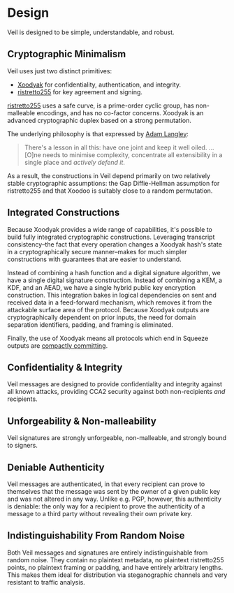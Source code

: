 # Design

Veil is designed to be simple, understandable, and robust.

## Cryptographic Minimalism

Veil uses just two distinct primitives:

* [Xoodyak][xoodyak] for confidentiality, authentication, and integrity.
* [ristretto255][r255] for key agreement and signing.

[ristretto255][r255-why] uses a safe curve, is a prime-order cyclic group, has non-malleable encodings, and has no
co-factor concerns. Xoodyak is an advanced cryptographic duplex based on a strong permutation.

The underlying philosophy is that expressed by [Adam Langley][agl]:

> There's a lesson in all this: have one joint and keep it well oiled. … \[O\]ne needs to minimise
> complexity, concentrate all extensibility in a single place and _actively defend it_.

As a result, the constructions in Veil depend primarily on two relatively stable cryptographic assumptions: the Gap
Diffie-Hellman assumption for ristretto255 and that Xoodoo is suitably close to a random permutation.

## Integrated Constructions

Because Xoodyak provides a wide range of capabilities, it's possible to build fully integrated cryptographic
constructions. Leveraging transcript consistency–the fact that every operation changes a Xoodyak hash's state in a
cryptographically secure manner–makes for much simpler constructions with guarantees that are easier to understand.

Instead of combining a hash function and a digital signature algorithm, we have a single digital signature construction.
Instead of combining a KEM, a KDF, and an AEAD, we have a single hybrid public key encryption construction. This
integration bakes in logical dependencies on sent and received data in a feed-forward mechanism, which removes it from
the attackable surface area of the protocol. Because Xoodyak outputs are cryptographically dependent on prior inputs,
the need for domain separation identifiers, padding, and framing is eliminated.

Finally, the use of Xoodyak means all protocols which end in $\text{Squeeze}$ outputs are [compactly committing][cce].

## Confidentiality & Integrity

Veil messages are designed to provide confidentiality and integrity against all known attacks, providing CCA2
security against both non-recipients _and_ recipients. 

## Unforgeability & Non-malleability

Veil signatures are strongly unforgeable, non-malleable, and strongly bound to signers.

## Deniable Authenticity

Veil messages are authenticated, in that every recipient can prove to themselves that the message was sent by the owner
of a given public key and was not altered in any way. Unlike e.g. PGP, however, this authenticity is deniable: the only
way for a recipient to prove the authenticity of a message to a third party without revealing their own private key.

## Indistinguishability From Random Noise

Both Veil messages and signatures are entirely indistinguishable from random noise. They contain no plaintext metadata,
no plaintext ristretto255 points, no plaintext framing or padding, and have entirely arbitrary lengths. This makes them
ideal for distribution via steganographic channels and very resistant to traffic analysis.

[r255]: https://ristretto.group

[r255-why]: https://ristretto.group/why_ristretto.html

[keccak]: https://keccak.team/third_party.html

[agl]: https://www.imperialviolet.org/2016/05/16/agility.html

[cce]: https://eprint.iacr.org/2017/664.pdf

[xoodyak]: https://csrc.nist.gov/CSRC/media/Projects/lightweight-cryptography/documents/finalist-round/updated-spec-doc/xoodyak-spec-final.pdf